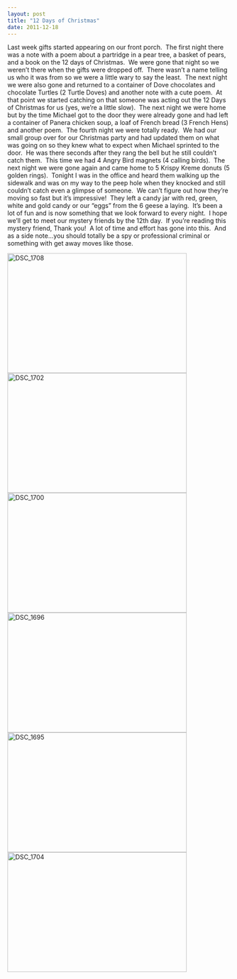 ```yaml
---
layout: post
title: "12 Days of Christmas"
date: 2011-12-18
---
```


<p>Last week gifts started appearing on our front porch.&#160; The first night there was a note with a poem about a partridge in a pear tree, a basket of pears, and a book on the 12 days of Christmas.&#160; We were gone that night so we weren’t there when the gifts were dropped off.&#160; There wasn’t a name telling us who it was from so we were a little wary to say the least.&#160; The next night we were also gone and returned to a container of Dove chocolates and chocolate Turtles (2 Turtle Doves) and another note with a cute poem.&#160; At that point we started catching on that someone was acting out the 12 Days of Christmas for us (yes, we’re a little slow).&#160; The next night we were home but by the time Michael got to the door they were already gone and had left a container of Panera chicken soup, a loaf of French bread (3 French Hens) and another poem.&#160; The fourth night we were totally ready.&#160; We had our small group over for our Christmas party and had updated them on what was going on so they knew what to expect when Michael sprinted to the door.&#160; He was there seconds after they rang the bell but he still couldn’t catch them.&#160; This time we had 4 Angry Bird magnets (4 calling birds).&#160; The next night we were gone again and came home to 5 Krispy Kreme donuts (5 golden rings).&#160; Tonight I was in the office and heard them walking up the sidewalk and was on my way to the peep hole when they knocked and still couldn’t catch even a glimpse of someone.&#160; We can’t figure out how they’re moving so fast but it’s impressive!&#160; They left a candy jar with red, green, white and gold candy or our “eggs” from the 6 geese a laying.&#160; It’s been a lot of fun and is now something that we look forward to every night.&#160; I hope we’ll get to meet our mystery friends by the 12th day.&#160; If you’re reading this mystery friend, Thank you!&#160; A lot of time and effort has gone into this.&#160; And as a side note…you should totally be a spy or professional criminal or something with get away moves like those.&#160; </p>  <p><a href="http://www.thepaladinos.com/image.axd?picture=Windows-Live-Writer/12-Days-of-Christmas/2D518F00/DSC_1708.jpg" target="_blank"><img style="background-image: none; border-right-width: 0px; padding-left: 0px; padding-right: 0px; display: inline; border-top-width: 0px; border-bottom-width: 0px; border-left-width: 0px; padding-top: 0px" title="DSC_1708" border="0" alt="DSC_1708" src="http://www.thepaladinos.com/image.axd?picture=Windows-Live-Writer/12-Days-of-Christmas/25E5A986/DSC_1708_thumb.jpg" width="404" height="270" /></a><a href="http://www.thepaladinos.com/image.axd?picture=Windows-Live-Writer/12-Days-of-Christmas/45285059/DSC_1702.jpg" target="_blank"><img style="background-image: none; border-right-width: 0px; padding-left: 0px; padding-right: 0px; display: inline; border-top-width: 0px; border-bottom-width: 0px; border-left-width: 0px; padding-top: 0px" title="DSC_1702" border="0" alt="DSC_1702" src="http://www.thepaladinos.com/image.axd?picture=Windows-Live-Writer/12-Days-of-Christmas/65EC1340/DSC_1702_thumb.jpg" width="404" height="270" /></a><a href="http://www.thepaladinos.com/image.axd?picture=Windows-Live-Writer/12-Days-of-Christmas/4C17DD11/DSC_1700.jpg" target="_blank"><img style="background-image: none; border-right-width: 0px; padding-left: 0px; padding-right: 0px; display: inline; border-top-width: 0px; border-bottom-width: 0px; border-left-width: 0px; padding-top: 0px" title="DSC_1700" border="0" alt="DSC_1700" src="http://www.thepaladinos.com/image.axd?picture=Windows-Live-Writer/12-Days-of-Christmas/7E2F078E/DSC_1700_thumb.jpg" width="404" height="270" /></a><a href="http://www.thepaladinos.com/image.axd?picture=Windows-Live-Writer/12-Days-of-Christmas/419708F1/DSC_1696.jpg" target="_blank"><img style="background-image: none; border-right-width: 0px; padding-left: 0px; padding-right: 0px; display: inline; border-top-width: 0px; border-bottom-width: 0px; border-left-width: 0px; padding-top: 0px" title="DSC_1696" border="0" alt="DSC_1696" src="http://www.thepaladinos.com/image.axd?picture=Windows-Live-Writer/12-Days-of-Christmas/261206EE/DSC_1696_thumb.jpg" width="404" height="270" /></a><a href="http://www.thepaladinos.com/image.axd?picture=Windows-Live-Writer/12-Days-of-Christmas/058AC73C/DSC_1695.jpg" target="_blank"><img style="background-image: none; border-right-width: 0px; padding-left: 0px; padding-right: 0px; display: inline; border-top-width: 0px; border-bottom-width: 0px; border-left-width: 0px; padding-top: 0px" title="DSC_1695" border="0" alt="DSC_1695" src="http://www.thepaladinos.com/image.axd?picture=Windows-Live-Writer/12-Days-of-Christmas/77D80B33/DSC_1695_thumb.jpg" width="404" height="270" /></a><a href="http://www.thepaladinos.com/image.axd?picture=Windows-Live-Writer/12-Days-of-Christmas/50318F09/DSC_1704.jpg" target="_blank"><img style="background-image: none; border-bottom: 0px; border-left: 0px; padding-left: 0px; padding-right: 0px; display: inline; border-top: 0px; border-right: 0px; padding-top: 0px" title="DSC_1704" border="0" alt="DSC_1704" src="http://www.thepaladinos.com/image.axd?picture=Windows-Live-Writer/12-Days-of-Christmas/34405A11/DSC_1704_thumb.jpg" width="404" height="270" /></a></p>
